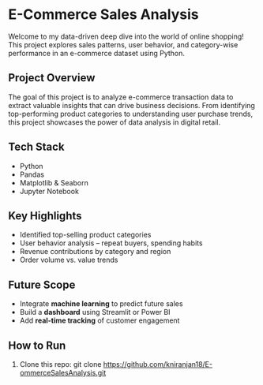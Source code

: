#  E-Commerce Sales Analysis

Welcome to my data-driven deep dive into the world of online shopping!  
This project explores sales patterns, user behavior, and category-wise performance in an e-commerce dataset using Python.

##  Project Overview

The goal of this project is to analyze e-commerce transaction data to extract valuable insights that can drive business decisions. From identifying top-performing product categories to understanding user purchase trends, this project showcases the power of data analysis in digital retail.

##  Tech Stack

- Python
- Pandas
- Matplotlib & Seaborn
- Jupyter Notebook

## Key Highlights

-  Identified top-selling product categories
-  User behavior analysis – repeat buyers, spending habits
-  Revenue contributions by category and region
-  Order volume vs. value trends

##  Future Scope

- Integrate **machine learning** to predict future sales
- Build a **dashboard** using Streamlit or Power BI
- Add **real-time tracking** of customer engagement

##  How to Run

1. Clone this repo:
   git clone https://github.com/kniranjan18/E-ommerceSalesAnalysis.git


